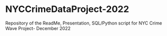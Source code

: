 # NYCCrimeDataProject-2022
Repository of the ReadMe, Presentation, SQL/Python script for NYC Crime Wave Project- December 2022
